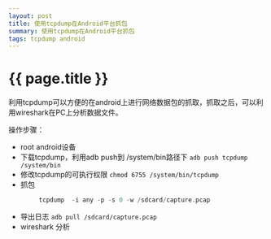 ```yaml
---
layout: post 
title: 使用tcpdump在Android平台抓包
summary: 使用tcpdump在Android平台抓包
tags: tcpdump android
---
```


{{ page.title }}
================

利用tcpdump可以方便的在android上进行网络数据包的抓取，抓取之后，可以利用wireshark在PC上分析数据文件。

操作步骤：

* root android设备
* 下载tcpdump，利用adb push到 /system/bin路径下 ``` adb push tcpdump /system/bin ```
* 修改tcpdump的可执行权限 ``` chmod 6755 /system/bin/tcpdump ```
* 抓包 
    ``` adb shell su
         tcpdump  -i any -p -s 0 -w /sdcard/capture.pcap
    ```
* 导出日志 ``` adb pull /sdcard/capture.pcap ```
* wireshark 分析
